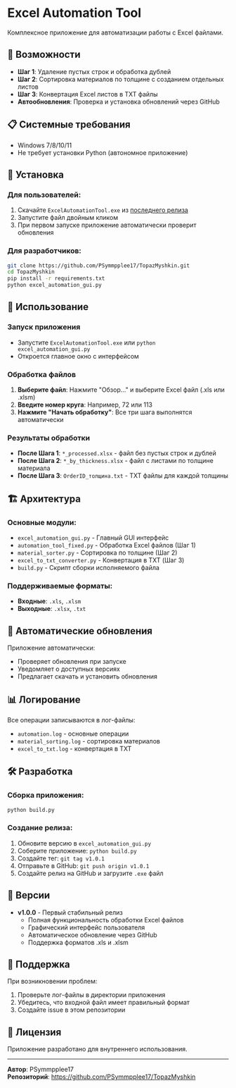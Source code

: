 # Excel Automation Tool

Комплексное приложение для автоматизации работы с Excel файлами.

## 🚀 Возможности

- **Шаг 1**: Удаление пустых строк и обработка дублей
- **Шаг 2**: Сортировка материалов по толщине с созданием отдельных листов  
- **Шаг 3**: Конвертация Excel листов в TXT файлы
- **Автообновления**: Проверка и установка обновлений через GitHub

## 📋 Системные требования

- Windows 7/8/10/11
- Не требует установки Python (автономное приложение)

## 🔧 Установка

### Для пользователей:
1. Скачайте `ExcelAutomationTool.exe` из [последнего релиза](https://github.com/PSymmpplee17/TopazMyshkin/releases)
2. Запустите файл двойным кликом
3. При первом запуске приложение автоматически проверит обновления

### Для разработчиков:
```bash
git clone https://github.com/PSymmpplee17/TopazMyshkin.git
cd TopazMyshkin
pip install -r requirements.txt
python excel_automation_gui.py
```

## 📖 Использование

### Запуск приложения
- Запустите `ExcelAutomationTool.exe` или `python excel_automation_gui.py`
- Откроется главное окно с интерфейсом

### Обработка файлов

1. **Выберите файл**: Нажмите "Обзор..." и выберите Excel файл (.xls или .xlsm)
2. **Введите номер круга**: Например, 72 или 113
3. **Нажмите "Начать обработку"**: Все три шага выполнятся автоматически

### Результаты обработки

- **После Шага 1**: `*_processed.xlsx` - файл без пустых строк и дублей
- **После Шага 2**: `*_by_thickness.xlsx` - файл с листами по толщине материала
- **После Шага 3**: `OrderID_толщина.txt` - TXT файлы для каждой толщины

## 🏗️ Архитектура

### Основные модули:
- `excel_automation_gui.py` - Главный GUI интерфейс
- `automation_tool_fixed.py` - Обработка Excel файлов (Шаг 1)
- `material_sorter.py` - Сортировка по толщине (Шаг 2)  
- `excel_to_txt_converter.py` - Конвертация в TXT (Шаг 3)
- `build.py` - Скрипт сборки исполняемого файла

### Поддерживаемые форматы:
- **Входные**: `.xls`, `.xlsm`
- **Выходные**: `.xlsx`, `.txt`

## 🔄 Автоматические обновления

Приложение автоматически:
- Проверяет обновления при запуске
- Уведомляет о доступных версиях
- Предлагает скачать и установить обновления

## 📊 Логирование

Все операции записываются в лог-файлы:
- `automation.log` - основные операции
- `material_sorting.log` - сортировка материалов
- `excel_to_txt.log` - конвертация в TXT

## 🛠️ Разработка

### Сборка приложения:
```bash
python build.py
```

### Создание релиза:
1. Обновите версию в `excel_automation_gui.py`
2. Соберите приложение: `python build.py`  
3. Создайте тег: `git tag v1.0.1`
4. Отправьте в GitHub: `git push origin v1.0.1`
5. Создайте релиз на GitHub и загрузите `.exe` файл

## 📝 Версии

- **v1.0.0** - Первый стабильный релиз
  - Полная функциональность обработки Excel файлов
  - Графический интерфейс пользователя
  - Автоматическое обновление через GitHub
  - Поддержка форматов .xls и .xlsm

## 🤝 Поддержка

При возникновении проблем:
1. Проверьте лог-файлы в директории приложения
2. Убедитесь, что входной файл имеет правильный формат
3. Создайте issue в этом репозитории

## 📄 Лицензия

Приложение разработано для внутреннего использования.

---
**Автор**: PSymmpplee17  
**Репозиторий**: https://github.com/PSymmpplee17/TopazMyshkin

